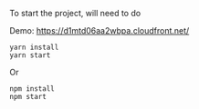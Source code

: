 To start the project, will need to do

Demo: https://d1mtd06aa2wbpa.cloudfront.net/

```
yarn install
yarn start
```

Or 


```
npm install
npm start
```
